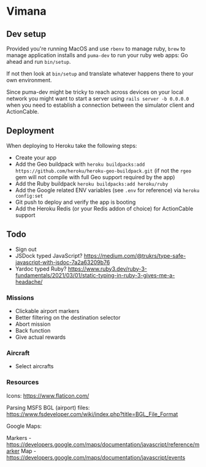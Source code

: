 # Vimana

## Dev setup

Provided you're running MacOS and use `rbenv` to manage ruby, `brew` to manage application installs and `puma-dev` to run your ruby web apps: Go ahead and run `bin/setup`.

If not then look at `bin/setup` and translate whatever happens there to your own environment.

Since puma-dev might be tricky to reach across devices on your local network you might want to start a server using `rails server -b 0.0.0.0` when you need to establish a connection between the simulator client and ActionCable.

## Deployment

When deploying to Heroku take the following steps:
- Create your app
- Add the Geo buildpack with `heroku buildpacks:add https://github.com/heroku/heroku-geo-buildpack.git` (if not the `rgeo` gem will not compile with full Geo support required by the app)
- Add the Ruby buildpack `heroku buildpacks:add heroku/ruby`
- Add the Google related ENV variables (see `.env` for reference) via `heroku config:set`
- Git push to deploy and verify the app is booting
- Add the Heroku Redis (or your Redis addon of choice) for ActionCable support

## Todo

- Sign out
- JSDock typed JavaScript? https://medium.com/@trukrs/type-safe-javascript-with-jsdoc-7a2a63209b76
- Yardoc typed Ruby? https://www.ruby3.dev/ruby-3-fundamentals/2021/03/01/static-typing-in-ruby-3-gives-me-a-headache/

### Missions

- Clickable airport markers
- Better filtering on the destination selector
- Abort mission
- Back function
- Give actual rewards

### Aircraft

- Select aircrafts

### Resources

Icons:
https://www.flaticon.com/

Parsing MSFS BGL (airport) files:
https://www.fsdeveloper.com/wiki/index.php?title=BGL_File_Format

Google Maps:

Markers - https://developers.google.com/maps/documentation/javascript/reference/marker
Map - https://developers.google.com/maps/documentation/javascript/events
